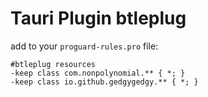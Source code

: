 # Tauri Plugin btleplug
add to your `proguard-rules.pro` file:
```proguard
#btleplug resources
-keep class com.nonpolynomial.** { *; }
-keep class io.github.gedgygedgy.** { *; }
```
